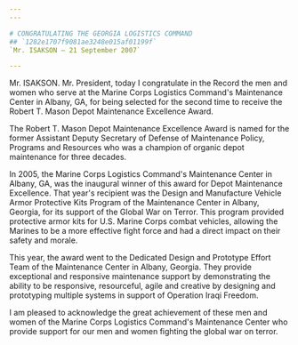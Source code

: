 ```yaml
---
---

# CONGRATULATING THE GEORGIA LOGISTICS COMMAND
## `1282e1707f9081ae3248e015af01199f`
`Mr. ISAKSON — 21 September 2007`

---
```


 Mr. ISAKSON. Mr. President, today I congratulate in the Record 
the men and women who serve at the Marine Corps Logistics Command's 
Maintenance Center in Albany, GA, for being selected for the second 
time to receive the Robert T. Mason Depot Maintenance Excellence Award.

The Robert T. Mason Depot Maintenance Excellence Award is named for 
the former Assistant Deputy Secretary of Defense of Maintenance Policy, 
Programs and Resources who was a champion of organic depot maintenance 
for three decades.

In 2005, the Marine Corps Logistics Command's Maintenance Center in 
Albany, GA, was the inaugural winner of this award for Depot 
Maintenance Excellence. That year's recipient was the Design and 
Manufacture Vehicle Armor Protective Kits Program of the Maintenance 
Center in Albany, Georgia, for its support of the Global War on Terror. 
This program provided protective armor kits for U.S. Marine Corps 
combat vehicles, allowing the Marines to be a more effective fight 
force and had a direct impact on their safety and morale.

This year, the award went to the Dedicated Design and Prototype 
Effort Team of the Maintenance Center in Albany, Georgia. They provide 
exceptional and responsive maintenance support by demonstrating the 
ability to be responsive, resourceful, agile and creative by designing 
and prototyping multiple systems in support of Operation Iraqi Freedom.

I am pleased to acknowledge the great achievement of these men and 
women of the Marine Corps Logistics Command's Maintenance Center who 
provide support for our men and women fighting the global war on 
terror.
